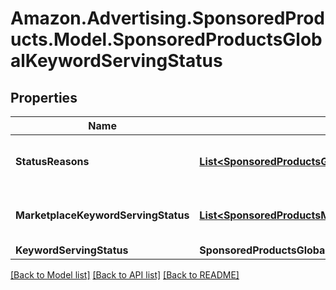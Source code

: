 # Amazon.Advertising.SponsoredProducts.Model.SponsoredProductsGlobalKeywordServingStatus

## Properties

Name | Type | Description | Notes
------------ | ------------- | ------------- | -------------
**StatusReasons** | [**List&lt;SponsoredProductsGlobalKeywordServingStatusReason&gt;**](SponsoredProductsGlobalKeywordServingStatusReason.md) | Serving status details of Keyword | [optional] 
**MarketplaceKeywordServingStatus** | [**List&lt;SponsoredProductsMarketplaceLevelKeywordServingStatus&gt;**](SponsoredProductsMarketplaceLevelKeywordServingStatus.md) | The marketplace serving statuses. | [optional] 
**KeywordServingStatus** | **SponsoredProductsGlobalEntityServingStatus** |  | [optional] 

[[Back to Model list]](../README.md#documentation-for-models) [[Back to API list]](../README.md#documentation-for-api-endpoints) [[Back to README]](../README.md)

